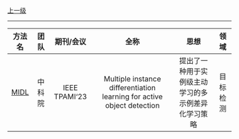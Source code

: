 [上一级](README.md)

---

|方法名|团队|期刊/会议|全称|思想|领域|
:------------------------------------------------------:|:-----------------------------------------------------------------------------------------------------------------:|:---:|:---:|:------------------------:|:---:
|[MIDL](https://github.com/WanFang13/MIDL)|中科院|IEEE TPAMI‘23|Multiple instance differentiation learning for active object detection|提出了一种用于实例级主动学习的多示例差异化学习策略|目标检测
